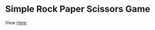 # Simple Rock Paper Scissors Game


<p>View <a target="_blank" href="https://gifted-cori-d992cd.netlify.app/">Here</a></p>











